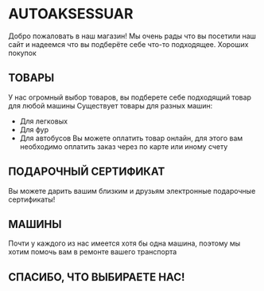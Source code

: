 # AUTOAKSESSUAR
Добро пожаловать в наш магазин! Мы очень рады что вы посетили наш сайт и надеемся что вы подберёте себе что-то подходящее. Хороших покупок

## ТОВАРЫ
У нас огромный выбор товаров, вы подберете себе подходящий товар для любой машины Существует товары для разных машин:
- Для легковых
- Для фур
- Для автобусов
Вы можете оплатить товар онлайн, для этого вам необходимо оплатить заказ через по карте или иному счету

## ПОДАРОЧНЫЙ СЕРТИФИКАТ
Вы можете дарить вашим близким и друзьям электронные подарочные сертификаты!

## МАШИНЫ
Почти у каждого из нас имеется хотя бы одна машина, поэтому мы хотим помочь вам в ремонте вашего транспорта

## СПАСИБО, ЧТО ВЫБИРАЕТЕ НАС!
